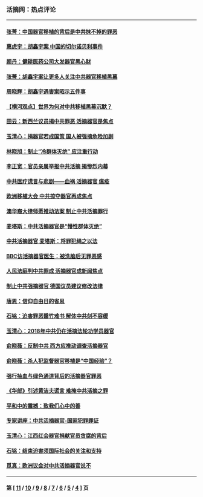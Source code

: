 ### 活摘网：热点评论
---
#### [张菁：中国器官移植的背后是中共抹不掉的罪恶](../../pages/nf5879/n13974977.md?09150430) 
#### [惠虎宇：胡鑫宇案 中国的切尔诺贝利事件](../../pages/nf5879/n13942916.md?09150430) 
#### [颜丹：健耕医药公司大发器官黑心财](../../pages/nf5879/n13940134.md?09150430) 
#### [张菁：胡鑫宇案让更多人关注中共器官移植黑幕](../../pages/nf5879/n13929073.md?09150430) 
#### [周晓辉：胡鑫宇遇害案昭示五件事](../../pages/nf5879/n13921870.md?09150430) 
#### [【横河观点】世界为何对中共移植黑幕沉默？](../../pages/nf5879/n13244249.md?09150430) 
#### [田云：新西兰议员揭中共罪恶 活摘器官是焦点](../../pages/nf5879/n13070629.md?09150430) 
#### [玉清心：捐器官若成国策 国人被强摘危险加剧](../../pages/nf5879/n12802713.md?09150430) 
#### [林晓旭：制止“冷群体灭绝” 应注重行动](../../pages/nf5879/n12779736.md?09150430) 
#### [李正宽：官员亲属举报中共活摘 揭惨烈内幕](../../pages/nf5879/n12684490.md?09150430) 
#### [中共医疗谎言与悲剧——血祸 活摘器官 瘟疫](../../pages/nf5879/n12372103.md?09150430) 
#### [欧洲移植大会 中共掠夺器官再成焦点](../../pages/nf5879/n11538883.md?09150430) 
#### [澳华裔大律师愿推动法案 制止中共活摘罪行](../../pages/nf5879/n11377039.md?09150430) 
#### [麦塔斯：中共活摘器官是“慢性群体灭绝”](../../pages/nf5879/n11350529.md?09150430) 
#### [中共活摘器官 麦塔斯：将罪犯绳之以法](../../pages/nf5879/n11347973.md?09150430) 
#### [BBC访活摘器官医生：被洗脑后无罪恶感](../../pages/nf5879/n11335935.md?09150430) 
#### [人民法庭判中共罪成 活摘器官成新闻焦点](../../pages/nf5879/n11331578.md?09150430) 
#### [制止中共强摘器官 德国议员建议修改法律](../../pages/nf5879/n11249451.md?09150430) 
#### [唐恩：信仰自由日的省思](../../pages/nf5879/n11003525.md?09150430) 
#### [石铭：迫害罪恶罄竹难书  解体中共刻不容缓](../../pages/nf5879/n10942855.md?09150430) 
#### [玉清心：2018年中共仍在活摘法轮功学员器官](../../pages/nf5879/n10914646.md?09150430) 
#### [俞晓薇：反制中共 西方应推动调查活摘器官](../../pages/nf5879/n10794671.md?09150430) 
#### [俞晓薇：杀人犯监督器官移植是“中国经验”？](../../pages/nf5879/n10466427.md?09150430) 
#### [强行抽血与绿色通道背后的活摘器官罪恶](../../pages/nf5879/n10004708.md?09150430) 
#### [《华邮》引述黄洁夫谎言 难掩中共活摘之罪](../../pages/nf5879/n9642309.md?09150430) 
#### [平和中的震撼：致我们心中的善](../../pages/nf5879/n9021123.md?09150430) 
#### [专家讲座：中共活摘器官-国家犯罪罪证](../../pages/nf5879/n8828153.md?09150430) 
#### [玉清心：江西红会器官捐献官员贪腐的背后](../../pages/nf5879/n8522122.md?09150430) 
#### [石铭：结束迫害须国际社会的关注和支持](../../pages/nf5879/n8443497.md?09150430) 
#### [觅真：欧洲议会对中共活摘器官说不](../../pages/nf5879/n8337486.md?09150430) 

---
#### 第 [ [11](./11.md?09150430) / [10](./10.md?09150430) / [9](./9.md?09150430) / [8](./8.md?09150430) / [7](./7.md?09150430) / [6](./6.md?09150430) / [5](./5.md?09150430) / [4](./4.md?09150430) ] 页
